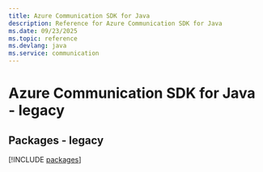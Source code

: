 ```yaml
---
title: Azure Communication SDK for Java
description: Reference for Azure Communication SDK for Java
ms.date: 09/23/2025
ms.topic: reference
ms.devlang: java
ms.service: communication
---
```

# Azure Communication SDK for Java - legacy
## Packages - legacy
[!INCLUDE [packages](communication-index.md)]